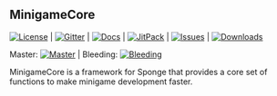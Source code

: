 MinigameCore
---
[![License]](https://github.com/MinigameCore/MinigameCore/tree/master/LICENSE.txt) |
[![Gitter]](https://gitter.im/MinigameCore/MinigameCore) |
[![Docs]](http://minigamecore.github.io/Docs/) |
[![JitPack]](https://jitpack.io/#MinigameCore/MinigameCore) |
[![Issues]](http://www.github.com/MinigameCore/MinigameCore/issues/) |
[![Downloads]](http://www.github.com/MinigameCore/MinigameCore/releases/)

Master: [![Master]](https://travis-ci.org/MinigameCore/MinigameCore) |
Bleeding: [![Bleeding]](https://travis-ci.org/MinigameCore/MinigameCore)

MinigameCore is a framework for Sponge that provides a core set of functions to make minigame development faster.

[License]: https://img.shields.io/badge/License-MIT-brightgreen.svg?style=flat-square
[Issues]: https://img.shields.io/github/issues/MinigameCore/MinigameCore.svg?style=flat-square
[Downloads]: https://img.shields.io/github/downloads/MinigameCore/MinigameCore/total.svg?style=flat-square
[Gitter]: https://img.shields.io/gitter/room/MinigameCore/MinigameCore.svg?style=flat-square
[JitPack]: https://jitpack.io/v/MinigameCore/MinigameCore.svg?style=flat-square
[Master]: https://img.shields.io/travis/MinigameCore/MinigameCore/master.svg?style=flat-square
[Bleeding]: https://img.shields.io/travis/MinigameCore/MinigameCore/bleeding.svg?style=flat-square
[Docs]: https://img.shields.io/badge/Docs-GHPages-brightgreen.svg?style=flat-square
